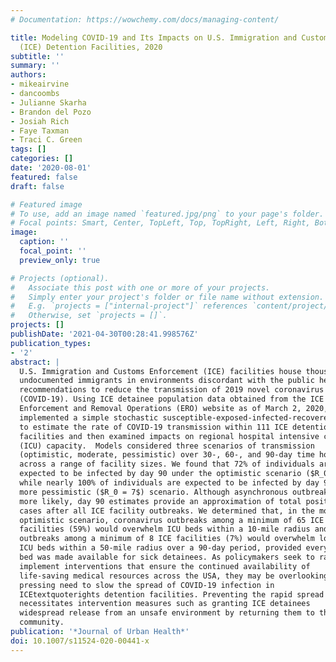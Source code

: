 ```yaml
---
# Documentation: https://wowchemy.com/docs/managing-content/

title: Modeling COVID-19 and Its Impacts on U.S. Immigration and Customs Enforcement
  (ICE) Detention Facilities, 2020
subtitle: ''
summary: ''
authors:
- mikeairvine
- dancoombs
- Julianne Skarha
- Brandon del Pozo
- Josiah Rich
- Faye Taxman
- Traci C. Green
tags: []
categories: []
date: '2020-08-01'
featured: false
draft: false

# Featured image
# To use, add an image named `featured.jpg/png` to your page's folder.
# Focal points: Smart, Center, TopLeft, Top, TopRight, Left, Right, BottomLeft, Bottom, BottomRight.
image:
  caption: ''
  focal_point: ''
  preview_only: true

# Projects (optional).
#   Associate this post with one or more of your projects.
#   Simply enter your project's folder or file name without extension.
#   E.g. `projects = ["internal-project"]` references `content/project/deep-learning/index.md`.
#   Otherwise, set `projects = []`.
projects: []
publishDate: '2021-04-30T00:28:41.998576Z'
publication_types:
- '2'
abstract: |
  U.S. Immigration and Customs Enforcement (ICE) facilities house thousands of
  undocumented immigrants in environments discordant with the public health
  recommendations to reduce the transmission of 2019 novel coronavirus
  (COVID-19). Using ICE detainee population data obtained from the ICE
  Enforcement and Removal Operations (ERO) website as of March 2, 2020, we
  implemented a simple stochastic susceptible-exposed-infected-recovered model
  to estimate the rate of COVID-19 transmission within 111 ICE detention
  facilities and then examined impacts on regional hospital intensive care unit
  (ICU) capacity.  Models considered three scenarios of transmission
  (optimistic, moderate, pessimistic) over 30-, 60-, and 90-day time horizons
  across a range of facility sizes. We found that 72% of individuals are
  expected to be infected by day 90 under the optimistic scenario ($R_0 = 2.5$),
  while nearly 100% of individuals are expected to be infected by day 90 under a
  more pessimistic ($R_0 = 7$) scenario. Although asynchronous outbreaks are
  more likely, day 90 estimates provide an approximation of total positive
  cases after all ICE facility outbreaks. We determined that, in the most
  optimistic scenario, coronavirus outbreaks among a minimum of 65 ICE
  facilities (59%) would overwhelm ICU beds within a 10-mile radius and
  outbreaks among a minimum of 8 ICE facilities (7%) would overwhelm local
  ICU beds within a 50-mile radius over a 90-day period, provided every ICU
  bed was made available for sick detainees. As policymakers seek to rapidly
  implement interventions that ensure the continued availability of
  life-saving medical resources across the USA, they may be overlooking the
  pressing need to slow the spread of COVID-19 infection in
  ICEtextquoterights detention facilities. Preventing the rapid spread
  necessitates intervention measures such as granting ICE detainees
  widespread release from an unsafe environment by returning them to the
  community.
publication: '*Journal of Urban Health*'
doi: 10.1007/s11524-020-00441-x
---
```

